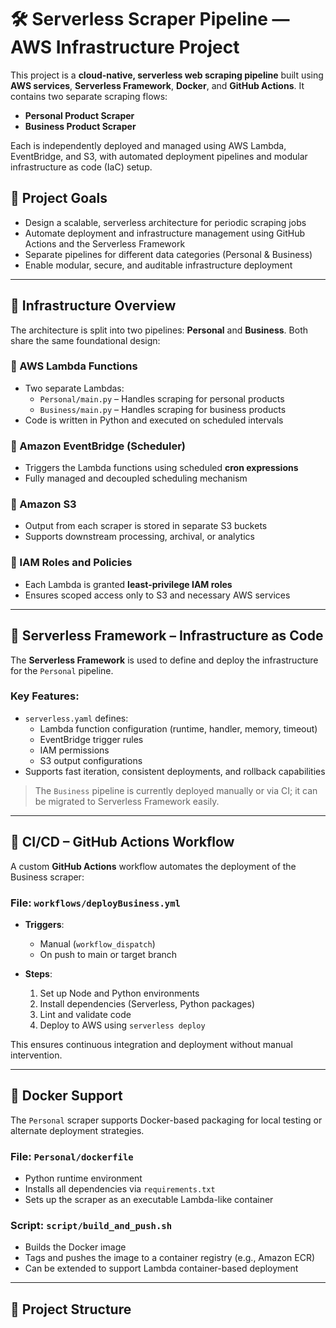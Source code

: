 # 🛠️ Serverless Scraper Pipeline — AWS Infrastructure Project

This project is a **cloud-native, serverless web scraping pipeline** built using **AWS services**, **Serverless Framework**, **Docker**, and **GitHub Actions**. It contains two separate scraping flows:

- **Personal Product Scraper**
- **Business Product Scraper**

Each is independently deployed and managed using AWS Lambda, EventBridge, and S3, with automated deployment pipelines and modular infrastructure as code (IaC) setup.

## 📌 Project Goals

- Design a scalable, serverless architecture for periodic scraping jobs
- Automate deployment and infrastructure management using GitHub Actions and the Serverless Framework
- Separate pipelines for different data categories (Personal & Business)
- Enable modular, secure, and auditable infrastructure deployment

---

## 🧱 Infrastructure Overview

The architecture is split into two pipelines: **Personal** and **Business**. Both share the same foundational design:

### 🔹 AWS Lambda Functions
- Two separate Lambdas:
  - `Personal/main.py` – Handles scraping for personal products
  - `Business/main.py` – Handles scraping for business products
- Code is written in Python and executed on scheduled intervals

### 🔹 Amazon EventBridge (Scheduler)
- Triggers the Lambda functions using scheduled **cron expressions**
- Fully managed and decoupled scheduling mechanism

### 🔹 Amazon S3
- Output from each scraper is stored in separate S3 buckets
- Supports downstream processing, archival, or analytics

### 🔹 IAM Roles and Policies
- Each Lambda is granted **least-privilege IAM roles**
- Ensures scoped access only to S3 and necessary AWS services

---

## 🧩 Serverless Framework – Infrastructure as Code

The **Serverless Framework** is used to define and deploy the infrastructure for the `Personal` pipeline.

### Key Features:
- `serverless.yaml` defines:
  - Lambda function configuration (runtime, handler, memory, timeout)
  - EventBridge trigger rules
  - IAM permissions
  - S3 output configurations
- Supports fast iteration, consistent deployments, and rollback capabilities

> The `Business` pipeline is currently deployed manually or via CI; it can be migrated to Serverless Framework easily.

---

## 🔁 CI/CD – GitHub Actions Workflow

A custom **GitHub Actions** workflow automates the deployment of the Business scraper:

### File: `workflows/deployBusiness.yml`

- **Triggers**:
  - Manual (`workflow_dispatch`)
  - On push to main or target branch

- **Steps**:
  1. Set up Node and Python environments
  2. Install dependencies (Serverless, Python packages)
  3. Lint and validate code
  4. Deploy to AWS using `serverless deploy`

This ensures continuous integration and deployment without manual intervention.

---

## 🐳 Docker Support

The `Personal` scraper supports Docker-based packaging for local testing or alternate deployment strategies.

### File: `Personal/dockerfile`

- Python runtime environment
- Installs all dependencies via `requirements.txt`
- Sets up the scraper as an executable Lambda-like container

### Script: `script/build_and_push.sh`

- Builds the Docker image
- Tags and pushes the image to a container registry (e.g., Amazon ECR)
- Can be extended to support Lambda container-based deployment

---

## 📁 Project Structure

